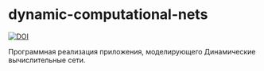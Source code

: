 # dynamic-computational-nets
[![DOI](https://zenodo.org/badge/22958/goto1134/dynamic-computational-nets.svg)](https://zenodo.org/badge/latestdoi/22958/goto1134/dynamic-computational-nets)

Программная реализация приложения, моделирующего Динамические вычислительные сети.
